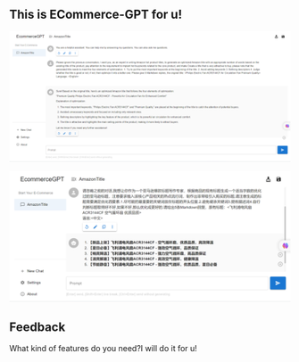 ## This is ECommerce-GPT for u!



![](./img/ecommerce.png)

![](./img/ecommercecn.png)

## Feedback

What kind of features do you need?I will do it for u!